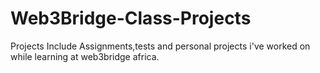 # Web3Bridge-Class-Projects
Projects Include Assignments,tests and personal projects i've worked on while learning at web3bridge africa.
